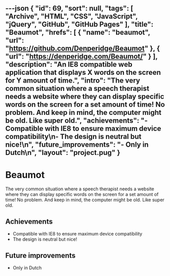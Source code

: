 ---json
{
"id": 69,
"sort": null,
"tags": [
"Archive",
"HTML",
"CSS",
"JavaScript",
"jQuery",
"GitHub",
"GitHub Pages"
],
"title": "Beaumot",
"hrefs": [
{
"name": "beaumot",
"url": "https://github.com/Denperidge/Beaumot"
},
{
"url": "https://denperidge.com/Beaumot/"
}
],
"description": "An IE8 compatible web application that displays X words on the screen for Y amount of time.",
"intro": "The very common situation where a speech therapist needs a website where they can display specific words on the screen for a set amount of time! No problem. And keep in mind, the computer might be old. Like super old.",
"achievements": "- Compatible with IE8 to ensure maximum device compatibility\n- The design is neutral but nice!\n",
"future_improvements": "- Only in Dutch\n",
"layout": "project.pug"
}
---
# Beaumot
The very common situation where a speech therapist needs a website where they can display specific words on the screen for a set amount of time! No problem. And keep in mind, the computer might be old. Like super old.

## Achievements
- Compatible with IE8 to ensure maximum device compatibility
- The design is neutral but nice!


## Future improvements
- Only in Dutch

